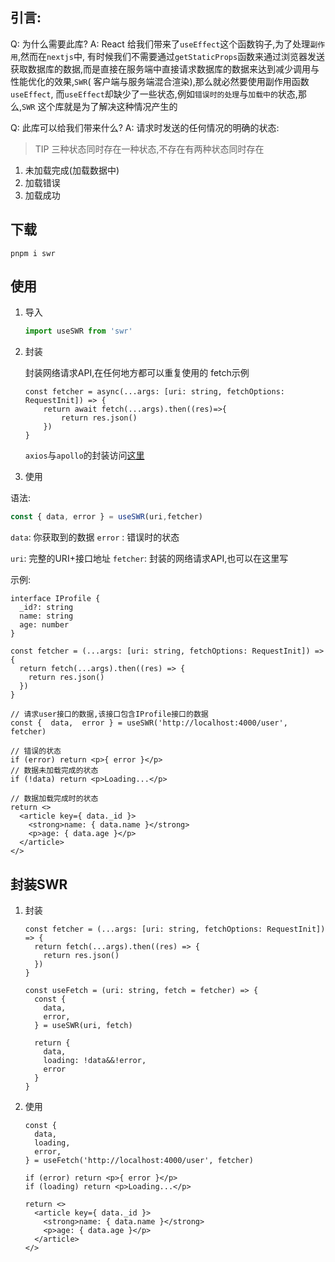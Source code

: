 ## 引言:

Q: 为什么需要此库?
A: React 给我们带来了`useEffect`这个函数钩子,为了处理`副作用`,然而在`nextjs`中,
有时候我们不需要通过`getStaticProps`函数来通过浏览器发送获取数据库的数据,而是直接在服务端中直接请求数据库的数据来达到减少调用与性能优化的效果,`SWR`(
客户端与服务端混合渲染),那么就必然要使用副作用函数`useEffect`, 而`useEffect`却缺少了一些状态,例如`错误时的处理`与`加载中的`状态,那么,`SWR`
这个库就是为了解决这种情况产生的

Q: 此库可以给我们带来什么?
A: 请求时发送的任何情况的明确的状态:

> TIP
> 三种状态同时存在一种状态,不存在有两种状态同时存在

1. 未加载完成(加载数据中)
2. 加载错误
3. 加载成功

## 下载

```
pnpm i swr
```

## 使用

1. 导入

    ```ts
    import useSWR from 'swr'
    ```

2. 封装

    封装网络请求API,在任何地方都可以重复使用的
    fetch示例

    ```tsx
    const fetcher = async(...args: [uri: string, fetchOptions: RequestInit]) => {
        return await fetch(...args).then((res)=>{
            return res.json()
        })
    }
    ```

    `axios`与`apollo`的封装访问[这里](https://swr.vercel.app/docs/data-fetching)

3. 使用

语法:

```ts
const { data, error } = useSWR(uri,fetcher)
```

`data`: 你获取到的数据
`error` : 错误时的状态

`uri`: 完整的URI+接口地址
`fetcher`: 封装的网络请求API,也可以在这里写

示例:

```tsx
interface IProfile {  
  _id?: string  
  name: string  
  age: number  
}

const fetcher = (...args: [uri: string, fetchOptions: RequestInit]) => {  
  return fetch(...args).then((res) => {  
    return res.json()  
  })  
}  

// 请求user接口的数据,该接口包含IProfile接口的数据
const {  data,  error } = useSWR('http://localhost:4000/user', fetcher)  

// 错误的状态
if (error) return <p>{ error }</p> 
// 数据未加载完成的状态
if (!data) return <p>Loading...</p>  

// 数据加载完成时的状态
return <>  
  <article key={ data._id }>  
    <strong>name: { data.name }</strong>  
    <p>age: { data.age }</p>  
  </article>  
</>
```

## 封装SWR

1. 封装

    ```tsx
    const fetcher = (...args: [uri: string, fetchOptions: RequestInit]) => {  
      return fetch(...args).then((res) => {  
        return res.json()  
      })  
    }  
      
    const useFetch = (uri: string, fetch = fetcher) => {  
      const {  
        data,  
        error,  
      } = useSWR(uri, fetch)  
      
      return {  
        data,  
        loading: !data&&!error,  
        error  
      }  
    }
    ```

2. 使用

    ```tsx
    const {  
      data,  
      loading,  
      error,  
    } = useFetch('http://localhost:4000/user', fetcher)  
      
    if (error) return <p>{ error }</p>  
    if (loading) return <p>Loading...</p>  
      
    return <>  
      <article key={ data._id }>  
        <strong>name: { data.name }</strong>  
        <p>age: { data.age }</p>  
      </article>  
    </>
    ```